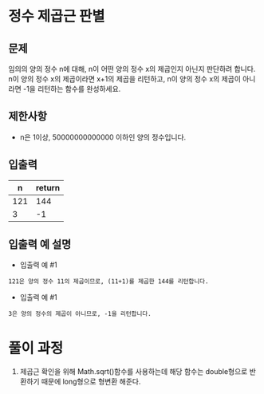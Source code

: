# 정수 제곱근 판별

## 문제
임의의 양의 정수 n에 대해, n이 어떤 양의 정수 x의 제곱인지 아닌지 판단하려 합니다.
n이 양의 정수 x의 제곱이라면 x+1의 제곱을 리턴하고, 
n이 양의 정수 x의 제곱이 아니라면 -1을 리턴하는 함수를 완성하세요.

## 제한사항
- n은 1이상, 50000000000000 이하인 양의 정수입니다.

## 입출력
|n|return|
|------|--|
|121|144|
|3|-1|


## 입출력 예 설명
- 입출력 예 #1
```
121은 양의 정수 11의 제곱이므로, (11+1)를 제곱한 144를 리턴합니다.
```

- 입출력 예 #1
```
3은 양의 정수의 제곱이 아니므로, -1을 리턴합니다.
```

# 풀이 과정
1. 제곱근 확인을 위해 Math.sqrt()함수를 사용하는데 해당 함수는 double형으로 반환하기 때문에 long형으로 형변환 해준다.
